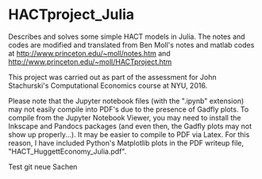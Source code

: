 # HACTproject_Julia

Describes and solves some simple HACT models in Julia. The notes and codes are modified and translated from Ben Moll's notes and matlab codes at http://www.princeton.edu/~moll/notes.htm and http://www.princeton.edu/~moll/HACTproject.htm 

This project was carried out as part of the assessment for John Stachurski's Computational Economics course at NYU, 2016. 

Please note that the Jupyter notebook files (with the ".ipynb" extension) may not easily compile into PDF's due to the presence of Gadfly plots. To compile from the Jupyter Notebook Viewer, you may need to install the Inkscape and Pandocs packages (and even then, the Gadfly plots may not show up properly...). It may be easier to compile to PDF via Latex. For this reason, I have included Python's Matplotlib plots in the PDF writeup file, "HACT_HuggettEconomy_Julia.pdf". 

Test git neue Sachen 

